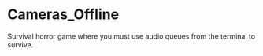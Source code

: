 # Cameras_Offline
Survival horror game where you must use audio queues from the terminal to survive.
